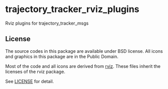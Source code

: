# trajectory_tracker_rviz_plugins
Rviz plugins for trajectory_tracker_msgs

## License
The source codes in this package are available under BSD license.
All icons and graphics in this package are in the Public Domain.

Most of the code and all icons are derived from [rviz](https://github.com/ros-visualization/rviz).
These files inherit the licenses of the rviz package.

See [LICENSE](../LICENSE) for detail.
